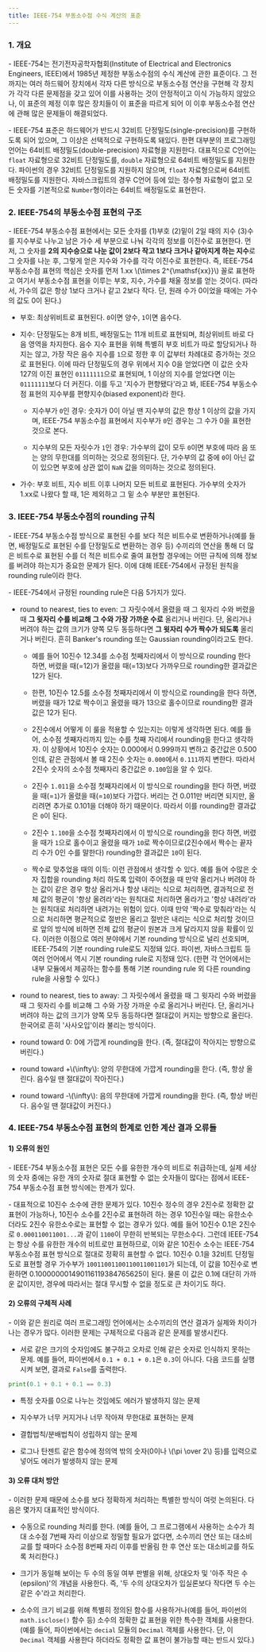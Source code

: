```yaml
---
title: IEEE-754 부동소수점 수식 계산의 표준
---
```


### 1. 개요

\- IEEE-754는 전기전자공학자협회(Institute of Electrical and Electronics Engineers, IEEE)에서 1985년 제정한 부동소수점의 수식 계산에 관한 표준이다. 그 전까지는 여러 하드웨어 장치에서 각자 다른 방식으로 부동소수점 연산을 구현해 각 장치가 각각 다른 문제점을 갖고 있어 이를 사용하는 것이 안정적이고 이식 가능하지 않았으나, 이 표준의 제정 이후 많은 장치들이 이 표준을 따르게 되어 이 이후 부동소수점 연산에 관해 많은 문제들이 해결되었다.

\- IEEE-754 표준은 하드웨어가 반드시 32비트 단정밀도(single-precision)를 구현하도록 되어 있으며, 그 이상은 선택적으로 구현하도록 돼있다. 한편 대부분의 프로그래밍 언어는 64비트 배정밀도(double-precision) 자료형을 지원한다. 대표적으로 C언어는 `float` 자료형으로 32비트 단정밀도를, `double` 자료형으로 64비트 배정밀도를 지원한다. 파이썬의 경우 32비트 단정밀도를 지원하지 않으며, `float` 자료형으로써 64비트 배정밀도를 지원한다. 자바스크립트의 경우 C언어 등에 있는 정수형 자료형이 없고 모든 숫자를 기본적으로 `Number`형이라는 64비트 배정밀도로 표현한다.


### 2. IEEE-754의 부동소수점 표현의 구조


\- IEEE-754 부동소수점 표현에서는 모든 숫자를 (1)부호 (2)밑이 2일 때의 지수 (3)수를 지수부로 나누고 남은 가수 세 부분으로 나눠 각각의 정보를 이진수로 표현한다. 먼저, 그 숫자를 **2의 지수승으로 나눈 값이 2보다 작고 1보다 크거나 같아지게 하는 지수**로 그 숫자를 나눈 후, 그렇게 얻은 지수와 가수를 각각 이진수로 표현한다. 즉, IEEE-754 부동소수점 표현의 핵심은 숫자를 먼저 1.xx \\(\times 2^{\mathsf{xx}}\\) 꼴로 표현하고 여기서 부동소수점 표현을 이루는 부호, 지수, 가수를 채울 정보를 얻는 것이다. (따라서, 가수의 값은 항상 1보다 크거나 같고 2보다 작다. 단, 원래 수가 0이었을 때에는 가수의 값도 0이 된다.)

- 부호: 최상위비트로 표현된다. `0`이면 양수, `1`이면 음수다.

- 지수: 단정밀도는 8개 비트, 배정밀도는 11개 비트로 표현되며, 최상위비트 바로 다음 영역을 차지한다. 음수 지수 표현을 위해 특별히 부호 비트가 따로 할당되거나 하지는 않고, 가장 작은 음수 지수를 `1`으로 정한 후 이 값부터 차례대로 증가하는 것으로 표현된다. 이에 따라 단정밀도의 경우 위에서 지수 0을 얻었다면 이 값은 숫자 127의 이진 표현인 `01111111`으로 표현되며, 1 이상의 지수를 얻었다면 이는 `01111111`보다 더 커진다. 이를 두고 '지수가 편향됐다'라고 봐, IEEE-754 부동소수점 표현의 지수부를 편향지수(biased exponent)라 한다. 

  - 지수부가 `0`인 경우: 숫자가 0이 아닐 땐 지수부의 값은 항상 1 이상의 값을 가지며, IEEE-754 부동소수점 표현에서 지수부가 `0`인 경우는 그 수가 0을 표현한 것으로 본다.

  - 지수부의 모든 자릿수가 `1`인 경우: 가수부의 값이 모두 `0`이면 부호에 따라 음 또는 양의 무한대를 의미하는 것으로 정의된다. 단, 가수부의 값 중에 `0`이 아닌 값이 있으면 부호에 상관 없이 `NaN` 값을 의미하는 것으로 정의된다.

- 가수: 부호 비트, 지수 비트 이후 나머지 모든 비트로 표현된다. 가수부의 숫자가 1.xx로 나왔다 할 때, 1은 제외하고 그 밑 소수 부분만 표현된다.



### 3. IEEE-754 부동소수점의 rounding 규칙

\- IEEE-754 부동소수점 방식으로 표현된 수를 보다 적은 비트수로 변환하거나(예를 들면, 배정밀도로 표현된 수를 단정밀도로 변환하는 경우 등) 수끼리의 연산을 통해 더 많은 비트수로 표현된 수를 더 적은 비트수로 줄여 표현할 경우에는 어떤 규칙에 의해 정보를 버려야 하는지가 중요한 문제가 된다. 이에 대해 IEEE-754에서 규정된 원칙을 rounding rule이라 한다.

\- IEEE-754에서 규정된 rounding rule은 다음 5가지가 있다. 

- round to nearest, ties to even: 그 자릿수에서 올렸을 때 그 윗자리 수와 버렸을 때 **그 윗자리 수를 비교해 그 수와 가장 가까운 수로** 올리거나 버린다. 단, 올리거나 버려야 하는 값의 크기가 양쪽 모두 동등하다면 **그 윗자리 수가 짝수가 되도록** 올리거나 버린다. 흔히 Banker's rounding 또는 Gaussian rounding이라고도 한다. 

  - 예를 들어 10진수 12.34를 소수점 첫째자리에서 이 방식으로 rounding 한다 하면, 버렸을 때(=12)가 올렸을 때(=13)보다 가까우므로 rounding한 결과값은 12가 된다.

  - 한편, 10진수 12.5를 소수점 첫째자리에서 이 방식으로 rounding을 한다 하면, 버렸을 때가 12로 짝수이고 올렸을 때가 13으로 홀수이므로 rounding한 결과값은 12가 된다.

  - 2진수에서 어떻게 이 룰을 적용할 수 있는지는 이렇게 생각하면 된다. 예를 들어, 소수점 셋째자리까지 있는 수를 첫째 자리에서 rounding을 한다고 생각하자. 이 상황에서 10진수 숫자는 0.000에서 0.999까지 변하고 중간값은 0.500인데, 같은 관점에서 볼 때 2진수 숫자는 `0.000`에서 `0.111`까지 변한다. 따라서 2진수 숫자의 소수점 첫째자리 중간값은 `0.100`임을 알 수 있다.
  
  - 2진수 `1.011`을 소수점 첫째자리에서 이 방식으로 rounding을 한다 하면, 버렸을 때(=`1`)가 올렸을 때(=`10`)보다 가깝다. 버리는 건 0.011만 버리면 되지만, 올리려면 추가로 0.101을 더해야 하기 때문이다. 따라서 이를 rounding한 결과값은 `0`이 된다.

  - 2진수 `1.100`을 소수점 첫째자리에서 이 방식으로 rounding을 한다 하면, 버렸을 때가 `1`으로 홀수이고 올렸을 때가 `10`로 짝수이므로(2진수에서 짝수는 끝자리 수가 0인 수를 말한다) rounding한 결과값은 `10`이 된다.

  - 짝수로 맞추었을 때의 이득: 이런 관점에서 생각할 수 있다. 예를 들어 수많은 숫자 집합을 rounding 처리 하도록 입력이 주어졌을 때 만약 올리거나 버려야 하는 값이 같은 경우 항상 올리거나 항상 내리는 식으로 처리하면, 결과적으로 전체 값의 평균이 '항상 올려라'라는 원칙대로 처리하면 올라가고 '항상 내려라'라는 원칙대로 처리하면 내려가는 위험이 있다. 이때 만약 '짝수로 맞춰라'라는 식으로 처리하면 평균적으로 절반은 올리고 절반은 내리는 식으로 처리할 것이므로 앞의 방식에 비하면 전체 값의 평균이 원본과 크게 달라지지 않을 확률이 있다. 이러한 이점으로 여러 분야에서 기본 rounding 방식으로 널리 선호되며, IEEE-754의 기본 rounding rule로도 지정돼 있다. 파이썬, 자바스크립트 등 여러 언어에서 역시 기본 rounding rule로 지정돼 있다. (한편 각 언어에서는 내부 모듈에서 제공하는 함수를 통해 기본 rounding rule 외 다른 rounding rule을 사용할 수 있다.)

- round to nearest, ties to away: 그 자릿수에서 올렸을 때 그 윗자리 수와 버렸을 때 그 윗자리 수를 비교해 그 수와 가장 가까운 수로 올리거나 버린다. 단, 올리거나 버려야 하는 값의 크기가 양쪽 모두 동등하다면 절대값이 커지는 방향으로 올린다. 한국어로 흔히 '사사오입'이라 불리는 방식이다.

- round toward 0: 0에 가깝게 rounding을 한다. (즉, 절대값이 작아지는 방향으로 버린다.)

- round toward +\\(\infty\\): 양의 무한대에 가깝게 rounding을 한다. (즉, 항상 올린다. 음수일 땐 절대값이 작아진다.)

- round toward -\\(\infty\\): 음의 무한대에 가깝게 rounding을 한다. (즉, 항상 버린다. 음수일 땐 절대값이 커진다.)



### 4. IEEE-754 부동소수점 표현의 한계로 인한 계산 결과 오류들

#### 1) 오류의 원인

\- IEEE-754 부동소수점 표현은 모든 수를 유한한 개수의 비트로 취급하는데, 실제 세상의 숫자 중에는 유한 개의 숫자로 절대 표현할 수 없는 숫자들이 많다는 점에서 IEEE-754 부동소수점 표현 방식에는 한계가 있다.

\- 대표적으로 10진수 소수에 관한 문제가 있다. 10진수 정수의 경우 2진수로 정확한 값 표현이 가능하나, 10진수 소수를 2진수로 표현하려 하는 경우 10진수일 때는 유한소수더라도 2진수 유한소수로는 표현할 수 없는 경우가 있다. 예를 들어 10진수 0.1은 2진수로 `0.000110011001...`과 같이 `1100`이 무한히 반복되는 무한소수다. 그런데 IEEE-754는 항상 수를 유한한 개수의 비트로만 표현하므로, 이와 같은 10진수 소수는 IEEE-754 부동소수점 표현 방식으로 절대로 정확히 표현할 수 없다. 10진수 0.1을 32비트 단정밀도로 표현할 경우 가수부가 `10011001100110011001101`가 되는데, 이 값을 10진수로 변환하면 0.100000001490116119384765625이 된다. 물론 이 값은 0.1에 대단히 가까운 값이지만, 경우에 따라서는 절대 무시할 수 없을 정도로 큰 차이기도 하다. 


#### 2) 오류의 구체적 사례

\- 이와 같은 원리로 여러 프로그래밍 언어에서는 소수끼리의 연산 결과가 실제와 차이가 나는 경우가 많다. 이러한 문제는 구체적으로 다음과 같은 문제를 발생시킨다.

- 서로 같은 크기의 숫자임에도 불구하고 오차로 인해 같은 숫자로 인식하지 못하는 문제. 예를 들어, 파이썬에서 `0.1 + 0.1 + 0.1`은 `0.3`이 아니다. 다음 코드를 실행시켜 보면, 결과로 `False`를 출력한다.

```python
print(0.1 + 0.1 + 0.1 == 0.3)
```

- 특정 숫자를 0으로 나누는 것임에도 에러가 발생하지 않는 문제

- 지수부가 너무 커지거나 너무 작아져 무한대로 표현하는 문제

- 결합법칙/분배법칙이 성립하지 않는 문제

- 로그나 탄젠트 같은 함수에 정의역 밖의 숫자(0이나 \\(\pi \over 2\\) 등)를 입력으로 넣어도 에러가 발생하지 않는 문제

#### 3) 오류 대처 방안

\- 이러한 문제 때문에 소수를 보다 정확하게 처리하는 특별한 방식이 여럿 논의된다. 다음은 몇가지 대표적인 방식이다.

- 수동으로 rounding 처리를 한다. (예를 들어, 그 프로그램에서 사용하는 소수가 최대 소수점 7번째 자리 이상으로 정밀할 필요가 없다면, 소수끼리 연산 또는 대소비교를 할 때마다 소수점 8번째 자리 이후를 반올림 한 후 연산 또는 대소비교를 하도록 처리한다.)

- 크기가 동일해 보이는 두 수의 동일 여부 판별을 위해, 상대오차 및 '아주 작은 수(epsilon)'의 개념을 사용한다. 즉, '두 수의 상대오차가 입실론보다 작다면 두 수는 같은 수'라고 처리한다.

- 소수의 크기 비교를 위해 특별히 정의된 함수를 사용하거나(예를 들어, 파이썬의 `math.isclose()` 함수 등) 소수의 정확한 값 표현을 위한 특수한 객체를 사용한다. (예를 들어, 파이썬에서는 `decial` 모듈의 `Decimal` 객체를 사용한다. 단, 이 `Decimal` 객체를 사용한다 하더라도 정확한 값 표현이 불가능할 때는 반드시 있다.)
